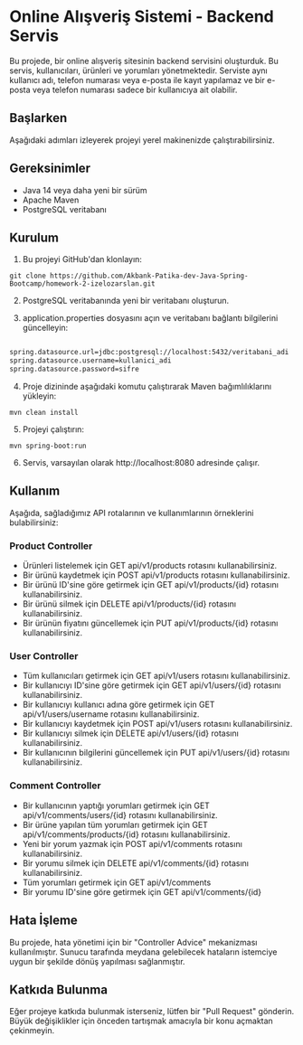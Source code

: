 # Online Alışveriş Sistemi - Backend Servis

Bu projede, bir online alışveriş sitesinin backend servisini oluşturduk. Bu servis, kullanıcıları, ürünleri ve yorumları yönetmektedir. Serviste aynı kullanıcı adı, telefon numarası veya e-posta ile kayıt yapılamaz ve bir e-posta veya telefon numarası sadece bir kullanıcıya ait olabilir.

## Başlarken
Aşağıdaki adımları izleyerek projeyi yerel makinenizde çalıştırabilirsiniz.

## Gereksinimler
* Java 14 veya daha yeni bir sürüm
* Apache Maven
* PostgreSQL veritabanı

## Kurulum
1. Bu projeyi GitHub'dan klonlayın:
``` shell
git clone https://github.com/Akbank-Patika-dev-Java-Spring-Bootcamp/homework-2-izelozarslan.git
```
2. PostgreSQL veritabanında yeni bir veritabanı oluşturun.

3. application.properties dosyasını açın ve veritabanı bağlantı bilgilerini güncelleyin:

```bash

spring.datasource.url=jdbc:postgresql://localhost:5432/veritabani_adi
spring.datasource.username=kullanici_adi
spring.datasource.password=sifre
```

4. Proje dizininde aşağıdaki komutu çalıştırarak Maven bağımlılıklarını yükleyin:
```shell
mvn clean install
```

5. Projeyi çalıştırın:
```shell
mvn spring-boot:run
```

6. Servis, varsayılan olarak http://localhost:8080 adresinde çalışır.

## Kullanım
Aşağıda, sağladığımız API rotalarının ve kullanımlarının örneklerini bulabilirsiniz:

### Product Controller
* Ürünleri listelemek için GET api/v1/products rotasını kullanabilirsiniz.
* Bir ürünü kaydetmek için POST api/v1/products rotasını kullanabilirsiniz.
* Bir ürünü ID'sine göre getirmek için GET api/v1/products/{id} rotasını kullanabilirsiniz.
* Bir ürünü silmek için DELETE api/v1/products/{id} rotasını kullanabilirsiniz.
* Bir ürünün fiyatını güncellemek için PUT api/v1/products/{id} rotasını kullanabilirsiniz.

### User Controller
* Tüm kullanıcıları getirmek için GET api/v1/users rotasını kullanabilirsiniz.
* Bir kullanıcıyı ID'sine göre getirmek için GET api/v1/users/{id} rotasını kullanabilirsiniz.
* Bir kullanıcıyı kullanıcı adına göre getirmek için GET api/v1/users/username rotasını kullanabilirsiniz.
* Bir kullanıcıyı kaydetmek için POST api/v1/users rotasını kullanabilirsiniz.
* Bir kullanıcıyı silmek için DELETE api/v1/users/{id} rotasını kullanabilirsiniz.
* Bir kullanıcının bilgilerini güncellemek için PUT api/v1/users/{id} rotasını kullanabilirsiniz.

### Comment Controller
* Bir kullanıcının yaptığı yorumları getirmek için GET api/v1/comments/users/{id} rotasını kullanabilirsiniz.
* Bir ürüne yapılan tüm yorumları getirmek için GET api/v1/comments/products/{id} rotasını kullanabilirsiniz.
* Yeni bir yorum yazmak için POST api/v1/comments rotasını kullanabilirsiniz.
* Bir yorumu silmek için DELETE api/v1/comments/{id} rotasını kullanabilirsiniz.
* Tüm yorumları getirmek için GET api/v1/comments
* Bir yorumu ID'sine göre getirmek için GET api/v1/comments/{id}

## Hata İşleme
Bu projede, hata yönetimi için bir "Controller Advice" mekanizması kullanılmıştır. Sunucu tarafında meydana gelebilecek hataların istemciye uygun bir şekilde dönüş yapılması sağlanmıştır.

## Katkıda Bulunma
Eğer projeye katkıda bulunmak isterseniz, lütfen bir "Pull Request" gönderin. Büyük değişiklikler için önceden tartışmak amacıyla bir konu açmaktan çekinmeyin.
